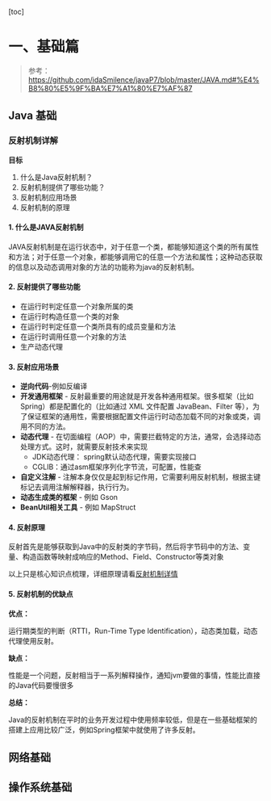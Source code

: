 [toc]

# 一、基础篇

> 参考：https://github.com/idaSmilence/javaP7/blob/master/JAVA.md#%E4%B8%80%E5%9F%BA%E7%A1%80%E7%AF%87

## Java 基础

### 反射机制详解

**目标**

1. 什么是Java反射机制？
2. 反射机制提供了哪些功能？
3. 反射机制应用场景
4. 反射机制的原理

#### 1. 什么是JAVA反射机制

JAVA反射机制是在运行状态中，对于任意一个类，都能够知道这个类的所有属性和方法；对于任意一个对象，都能够调用它的任意一个方法和属性；这种动态获取的信息以及动态调用对象的方法的功能称为java的反射机制。

#### 2. 反射提供了哪些功能

- 在运行时判定任意一个对象所属的类
- 在运行时构造任意一个类的对象
- 在运行时判定任意一个类所具有的成员变量和方法
- 在运行时调用任意一个对象的方法
- 生产动态代理

#### 3. 反射应用场景

- **逆向代码**-例如反编译
- **开发通用框架** - 反射最重要的用途就是开发各种通用框架。很多框架（比如 Spring）都是配置化的（比如通过 XML 文件配置 JavaBean、Filter 等），为了保证框架的通用性，需要根据配置文件运行时动态加载不同的对象或类，调用不同的方法。
- **动态代理** - 在切面编程（AOP）中，需要拦截特定的方法，通常，会选择动态处理方式。这时，就需要反射技术来实现
  - JDK动态代理： spring默认动态代理，需要实现接口
  - CGLIB：通过asm框架序列化字节流，可配置，性能查
- **自定义注解** - 注解本身仅仅是起到标记作用，它需要利用反射机制，根据主键标记去调用注解解释器，执行行为。
- **动态生成类的框架** -  例如 Gson
- **BeanUtil相关工具** - 例如 MapStruct

#### 4. 反射原理

反射首先是能够获取到Java中的反射类的字节码，然后将字节码中的方法、变量、构造函数等映射成响应的Method、Field、Constructor等类对象

以上只是核心知识点梳理，详细原理请看[反射机制详情](javabase/reflect.md)

#### 5. 反射机制的优缺点

**优点：**

运行期类型的判断（RTTI，Run-Time Type Identification），动态类加载，动态代理使用反射。

**缺点：**

性能是一个问题，反射相当于一系列解释操作，通知jvm要做的事情，性能比直接的Java代码要慢很多

**总结：**

Java的反射机制在平时的业务开发过程中使用频率较低，但是在一些基础框架的搭建上应用比较广泛，例如Spring框架中就使用了许多反射。



## 网络基础

## 操作系统基础
